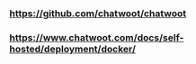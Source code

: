 ### https://github.com/chatwoot/chatwoot
### https://www.chatwoot.com/docs/self-hosted/deployment/docker/ 